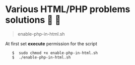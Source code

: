 # Various HTML/PHP problems solutions 🙂 🙂 

> enable-php-in-html.sh

At first set **execute** permission for the script

```
   $  sudo chmod +x enable-php-in-html.sh
   $  ./enable-php-in-html.sh
```
